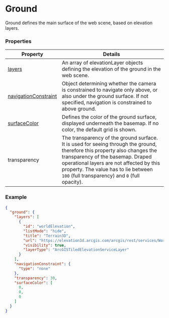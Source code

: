 # Ground

Ground defines the main surface of the web scene, based on elevation layers.

### Properties

| Property | Details
| --- | ---
| [layers](elevationLayer.md) | An array of elevationLayer objects defining the elevation of the ground in the web scene.
| [navigationConstraint](navigationConstraint.md) | Object determining whether the camera is constrained to navigate only above, or also under the ground surface. If not specified, navigation is constrained to above ground.
| [surfaceColor](color.md) | Defines the color of the ground surface, displayed underneath the basemap. If no color, the default grid is shown.
| transparency | The transparency of the ground surface. It is used for seeing through the ground, therefore this property also changes the transparency of the basemap. Draped operational layers are not affected by this property. The value has to lie between `100` (full transparency) and `0` (full opacity).


### Example

```json
{
  "ground": {
    "layers": [
      {
        "id": "worldElevation",
        "listMode": "hide",
        "title": "Terrain3D",
        "url": "https://elevation3d.arcgis.com/arcgis/rest/services/WorldElevation3D/Terrain3D/ImageServer",
        "visibility": true,
        "layerType": "ArcGISTiledElevationServiceLayer"
      }
    ],
    "navigationConstraint": {
      "type": "none"
    },
    "transparency": 30,
    "surfaceColor": [
      0,
      0,
      0
    ]
  }
}
```


